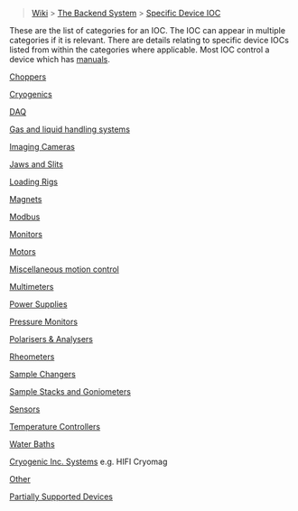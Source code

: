 > [Wiki](Home) > [The Backend System](The-Backend-System) > [Specific Device IOC](Specific-Device-IOC)

These are the list of categories for an IOC. The IOC can appear in multiple categories if it is relevant. There are details relating to specific device IOCs listed from within the categories where applicable. Most IOC control a device which has [manuals](Manuals).

[Choppers](Choppers)

[Cryogenics](Cryogenics)

[DAQ](Daq)

[Gas and liquid handling systems](Gas-And-Liquid-Handling-Systems)

[Imaging Cameras](Imaging-Cameras)

[Jaws and Slits](Jaws-and-slits)

[Loading Rigs](Loading-Rigs)

[Magnets](Magnets)

[Modbus](Modbus)

[Monitors](Monitors)

[Motors](Motor-IOCs)

[Miscellaneous motion control](Miscellaneous-Motion-Control)

[Multimeters](Multimeters)

[Power Supplies](Power-Supplies)

[Pressure Monitors](Pressure-Monitors)

[Polarisers & Analysers](Polarisers-and-Analysers)

[Rheometers](Rheometers)

[Sample Changers](Sample-Changers)

[Sample Stacks and Goniometers](Stacks-and-Gonios)

[Sensors](Sensors)

[Temperature Controllers](Temperature-Controllers)

[Water Baths](Water-Baths)

[Cryogenic Inc. Systems](Cryogenic-Inc-Systems) e.g. HIFI Cryomag

[Other](Other)

[Partially Supported Devices](Partially-Supported-Devices)
